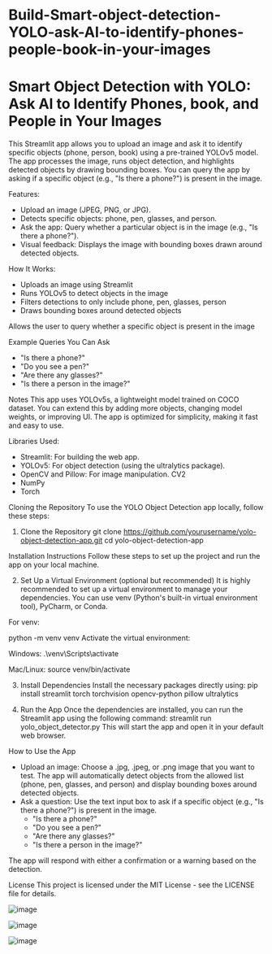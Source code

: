 # Build-Smart-object-detection-YOLO-ask-AI-to-identify-phones-people-book-in-your-images

# Smart Object Detection with YOLO: Ask AI to Identify Phones, book, and People in Your Images

This Streamlit app allows you to upload an image and ask it to identify specific objects (phone, person, book) using a pre-trained YOLOv5 model. The app processes the image, runs object detection, and highlights detected objects by drawing bounding boxes. You can query the app by asking if a specific object (e.g., "Is there a phone?") is present in the image.

Features:
- Upload an image (JPEG, PNG, or JPG).
- Detects specific objects: phone, pen, glasses, and person.
- Ask the app: Query whether a particular object is in the image (e.g., "Is there a phone?").
- Visual feedback: Displays the image with bounding boxes drawn around detected objects.

How It Works:
- Uploads an image using Streamlit
- Runs YOLOv5 to detect objects in the image
- Filters detections to only include phone, pen, glasses, person
- Draws bounding boxes around detected objects

Allows the user to query whether a specific object is present in the image

Example Queries You Can Ask
- "Is there a phone?"
- "Do you see a pen?"
- "Are there any glasses?"
- "Is there a person in the image?"

Notes
This app uses YOLOv5s, a lightweight model trained on COCO dataset.
You can extend this by adding more objects, changing model weights, or improving UI.
The app is optimized for simplicity, making it fast and easy to use.

Libraries Used:
- Streamlit: For building the web app.
- YOLOv5: For object detection (using the ultralytics package).
- OpenCV and Pillow: For image manipulation. CV2
- NumPy
- Torch

Cloning the Repository
To use the YOLO Object Detection app locally, follow these steps:

1. Clone the Repository
git clone https://github.com/yourusername/yolo-object-detection-app.git
cd yolo-object-detection-app

Installation Instructions
Follow these steps to set up the project and run the app on your local machine.

2. Set Up a Virtual Environment (optional but recommended)
It is highly recommended to set up a virtual environment to manage your dependencies. You can use venv (Python's built-in virtual environment tool), PyCharm, or Conda.

For venv:

python -m venv venv
Activate the virtual environment:

Windows:
.\venv\Scripts\activate

Mac/Linux:
source venv/bin/activate

3. Install Dependencies
Install the necessary packages directly using:
pip install streamlit torch torchvision opencv-python pillow ultralytics

4. Run the App
Once the dependencies are installed, you can run the Streamlit app using the following command:
streamlit run yolo_object_detector.py
This will start the app and open it in your default web browser.

How to Use the App
- Upload an image: Choose a .jpg, .jpeg, or .png image that you want to test. The app will automatically detect objects from the allowed list (phone, pen, glasses, and person) and display bounding boxes around detected objects.
- Ask a question: Use the text input box to ask if a specific object (e.g., "Is there a phone?") is present in the image.
	- "Is there a phone?"
	- "Do you see a pen?"
	- "Are there any glasses?"
	- "Is there a person in the image?"

The app will respond with either a confirmation or a warning based on the detection.

License
This project is licensed under the MIT License - see the LICENSE file for details.

![image](https://github.com/user-attachments/assets/c9b0d585-160d-4d6d-9017-bf442d7b7f86)

![image](https://github.com/user-attachments/assets/8eca31a0-0b10-4b20-8164-35e005696ac0)

![image](https://github.com/user-attachments/assets/356046a3-65e2-4787-b6ca-9ee59cdcb8c9)


